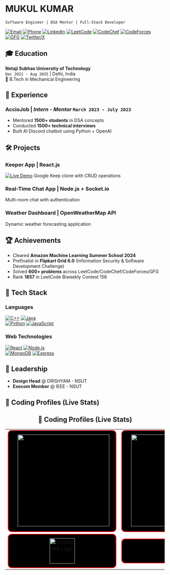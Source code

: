 #  MUKUL KUMAR 
`Software Engineer | DSA Mentor | Full-Stack Developer`

[![Email](https://img.shields.io/badge/techmukul001@gmail.com-EA4335?style=flat&logo=gmail&logoColor=white)](mailto:techmukul001@gmail.com)
[![Phone](https://img.shields.io/badge/+91_9891326275-25D366?style=flat&logo=whatsapp&logoColor=white)](tel:+919891326275)
[![LinkedIn](https://img.shields.io/badge/LinkedIn-0A66C2?style=flat&logo=linkedin&logoColor=white)](https://www.linkedin.com/in/mukul1811/)
[![LeetCode](https://img.shields.io/badge/LeetCode-FFA116?style=flat&logo=leetcode&logoColor=black)](https://leetcode.com/u/mukul18_11/)
[![CodeChef](https://img.shields.io/badge/CodeChef-5B4638?style=flat&logo=codechef&logoColor=white)](https://www.codechef.com/users/mukul_1811)
[![CodeForces](https://img.shields.io/badge/CodeForces-1F8ACB?style=flat&logo=codeforces&logoColor=white)](https://codeforces.com/profile/mukul18_11)
[![GFG](https://img.shields.io/badge/GeeksforGeeks-2F8D46?style=flat&logo=geeksforgeeks&logoColor=white)](https://www.geeksforgeeks.org/user/mukul18_11/)
[![Twitter/X](https://img.shields.io/badge/X-000000?style=flat&logo=x&logoColor=white)](https://x.com/mukul18_11)

## 🎓 Education
**Netaji Subhas University of Technology**  
`Dec 2021 - Aug 2025` | Delhi, India  
📌 B.Tech in Mechanical Engineering  

## 💼 Experience
### **AccioJob** | *Intern - Mentor* `March 2023 - July 2023`
- Mentored **1500+ students** in DSA concepts
- Conducted **1500+ technical interviews**  
- Built AI Discord chatbot using Python + OpenAI

## 🛠️ Projects
### **Keeper App** | React.js
[![Live Demo](https://img.shields.io/badge/Live_Demo-FF7139?style=flat&logo=vercel&logoColor=white)](#) 
Google Keep clone with CRUD operations

### **Real-Time Chat App** | Node.js + Socket.io
Multi-room chat with authentication

### **Weather Dashboard** | OpenWeatherMap API
Dynamic weather forecasting application

## 🏆 Achievements
- Cleared **Amazon Machine Learning Summer School 2024**
- Prefinalist in **Flipkart Grid 6.0** (Information Security & Software Development Challenge)
- Solved **600+ problems** across LeetCode/CodeChef/CodeForces/GFG
- Rank **1857** in LeetCode Biweekly Contest 156

## 🔧 Tech Stack
### **Languages**  
[![C++](https://img.shields.io/badge/C++-00599C?style=flat&logo=cplusplus&logoColor=white)]()
[![Java](https://img.shields.io/badge/Java-007396?style=flat&logo=java&logoColor=white)]()  
[![Python](https://img.shields.io/badge/Python-3776AB?style=flat&logo=python&logoColor=white)]()
[![JavaScript](https://img.shields.io/badge/JavaScript-F7DF1E?style=flat&logo=javascript&logoColor=black)]()

### **Web Technologies**  
[![React](https://img.shields.io/badge/React-61DAFB?style=flat&logo=react&logoColor=black)]()
[![Node.js](https://img.shields.io/badge/Node.js-339933?style=flat&logo=nodedotjs&logoColor=white)]()  
[![MongoDB](https://img.shields.io/badge/MongoDB-47A248?style=flat&logo=mongodb&logoColor=white)]()
[![Express](https://img.shields.io/badge/Express-000000?style=flat&logo=express&logoColor=white)]()

## 🎨 Leadership
- **Design Head** @ DRISHYAM - NSUT  
- **Execom Member** @ IEEE - NSUT  

## 🚀 Coding Profiles (Live Stats)

<h2 align="center">🚀 Coding Profiles (Live Stats)</h2>

<table align="center" cellspacing="20">
  <tr>
    <td>
      <div style="background-color:#000; border:2px solid red; padding:12px; border-radius:12px; width:315px; text-align:center;">
        <a href="https://leetcode.com/u/mukul18_11/">
          .
          <img src="https://leetcard.jacoblin.cool/mukul18_11?theme=dark&ext=heatmap" width="290"/>
        </a>
      </div>
    </td>
    <td>
      <div style="background-color:#000; border:2px solid red; padding:12px; border-radius:12px; width:315px; text-align:center;">
        <a href="https://codeforces.com/profile/mukul18_11">.
          <img src="https://codeforces-readme-stats.vercel.app/api/card?username=mukul18_11&theme=dracula" width="290"/>
        </a>
      </div>
    </td>
  </tr>

  <tr>
    <td>
      <div style="background-color:#000; border:2px solid red; padding:12px; border-radius:12px; width:315px; text-align:center;">
        <a href="https://www.codechef.com/users/mukul_1811">
          <img src="https://upload.wikimedia.org/wikipedia/commons/thumb/0/08/CodeChef_Logo.svg/1200px-CodeChef_Logo.svg.png" width="80" alt="CodeChef Logo"/>
        </a>
      </div>
    </td>
    <td>
      <div style="background-color:#000; border:2px solid red; padding:12px; border-radius:12px; width:315px; text-align:center;">
        <a href="https://www.geeksforgeeks.org/user/mukul18_11/">
          <img src="https://upload.wikimedia.org/wikipedia/commons/4/43/GeeksforGeeks.svg" width="50" alt="GFG Logo"/>
        </a>
      </div>
    </td>
  </tr>
</table>
 
